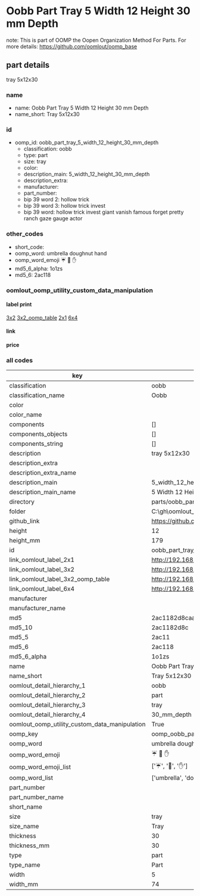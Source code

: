 # Oobb Part Tray 5 Width 12 Height 30 mm Depth  

note: This is part of OOMP the Oopen Organization Method For Parts. For more details: https://github.com/oomlout/oomp_base

##  part details
  



tray 5x12x30



### name
* name: Oobb Part Tray 5 Width 12 Height 30 mm Depth
* name_short: Tray 5x12x30 
### id
* oomp_id: oobb_part_tray_5_width_12_height_30_mm_depth
  * classification: oobb
  * type: part
  * size: tray
  * color: 
  * description_main: 5_width_12_height_30_mm_depth
  * description_extra: 
  * manufacturer: 
  * part_number: 
  * bip 39 word 2: hollow trick
  * bip 39 word 3: hollow trick invest
  * bip 39 word: hollow trick invest giant vanish famous forget pretty ranch gaze gauge actor

### other_codes
* short_code: 
* oomp_word: umbrella doughnut hand
* oomp_word_emoji :umbrella: :doughnut: :hand:
* md5_6_alpha: 1o1zs
* md5_6: 2ac118






### oomlout_oomp_utility_custom_data_manipulation
#### label print
[3x2](http://192.168.1.245:1112/?label=oomp%201o1zs)
[3x2_oomp_table](http://192.168.1.108:1112/?label=oomp%201o1zs)
[2x1](http://192.168.1.242:1112/?label=oomp%201o1zs)
[6x4](http://192.168.1.55:1112/?label=oomp%201o1zs)    

#### link

                              

#### price







### all codes 
| key | value |  
| --- | --- |  
| classification | oobb |  
| classification_name | Oobb |  
| color |  |  
| color_name |  |  
| components | [] |  
| components_objects | [] |  
| components_string | [] |  
| description | tray 5x12x30 |  
| description_extra |  |  
| description_extra_name |  |  
| description_main | 5_width_12_height_30_mm_depth |  
| description_main_name | 5 Width 12 Height 30 mm Depth |  
| directory | parts/oobb_part_tray_5_width_12_height_30_mm_depth |  
| folder | C:\gh\oomlout_oobb_version_4_generated_parts\parts\oobb_part_tray_5_width_12_height_30_mm_depth |  
| github_link | https://github.com/oomlout/oomlout_oomp_part_src/tree/main/parts/oobb_part_tray_5_width_12_height_30_mm_depth |  
| height | 12 |  
| height_mm | 179 |  
| id | oobb_part_tray_5_width_12_height_30_mm_depth |  
| link_oomlout_label_2x1 | http://192.168.1.242:1112/?label=oomp%201o1zs |  
| link_oomlout_label_3x2 | http://192.168.1.245:1112/?label=oomp%201o1zs |  
| link_oomlout_label_3x2_oomp_table | http://192.168.1.108:1112/?label=oomp%201o1zs |  
| link_oomlout_label_6x4 | http://192.168.1.55:1112/?label=oomp%201o1zs |  
| manufacturer |  |  
| manufacturer_name |  |  
| md5 | 2ac1182d8caa2b694af8a61aebfa1b67 |  
| md5_10 | 2ac1182d8c |  
| md5_5 | 2ac11 |  
| md5_6 | 2ac118 |  
| md5_6_alpha | 1o1zs |  
| name | Oobb Part Tray 5 Width 12 Height 30 mm Depth |  
| name_short | Tray 5x12x30  |  
| oomlout_detail_hierarchy_1 | oobb |  
| oomlout_detail_hierarchy_2 | part |  
| oomlout_detail_hierarchy_3 | tray |  
| oomlout_detail_hierarchy_4 | 30_mm_depth |  
| oomlout_oomp_utility_custom_data_manipulation | True |  
| oomp_key | oomp_oobb_part_tray_5_width_12_height_30_mm_depth |  
| oomp_word | umbrella doughnut hand |  
| oomp_word_emoji | :umbrella: :doughnut: :hand: |  
| oomp_word_emoji_list | [':umbrella:', ':doughnut:', ':hand:'] |  
| oomp_word_list | ['umbrella', 'doughnut', 'hand'] |  
| part_number |  |  
| part_number_name |  |  
| short_name |  |  
| size | tray |  
| size_name | Tray |  
| thickness | 30 |  
| thickness_mm | 30 |  
| type | part |  
| type_name | Part |  
| width | 5 |  
| width_mm | 74 |  
